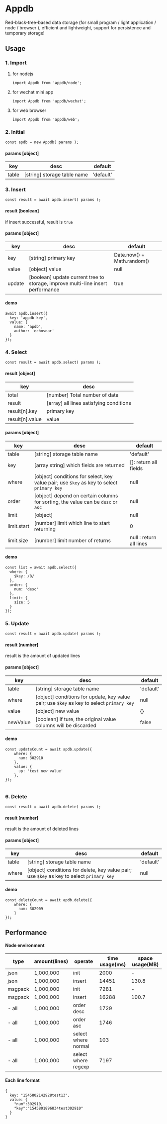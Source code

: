 # Appdb

Red-black-tree-based data storage (for small program / light application / node / browser ), efficient and lightweight, support for persistence and temporary storage!

## Usage

### 1. Import

1. for nodejs
   ```
   import Appdb from 'appdb/node';
   ```
2. for wechat mini app
   ```
   import Appdb from 'appdb/wechat';
   ```
3. for web browser
   ```
   import Appdb from 'appdb/web';
   ```

### 2. Initial

```
const apdb = new Appdb( params );
```
#### params [object]

| key | desc | default |
| --- | --- | --- |
| table | [string] storage table name | 'default' |

### 3. Insert
```
const result = await apdb.insert( params );
```
#### result [boolean]

if insert successful, result is `true`

#### params [object]

| key | desc | default |
| --- | --- | --- |
| key | [string] primary key | Date.now() + Math.random() |
| value | [object] value | null |
| update | [boolean] update current tree to storage, improve multi-line insert performance   | true |

#### demo
```
await apdb.insert({
  key: 'appdb key', 
  value: {
    name: 'apdb',
    author: 'echosoar'
  }
});
```

### 4. Select
```
const result = await apdb.select( params );
```
#### result [object]
| key | desc |
| --- | --- | 
| total | [number] Total number of data |
| result | [array] all lines satisfying conditions | 
| result[n].key | primary key |
| result[n].value | value |


#### params [object]

| key | desc | default |
| --- | --- | --- |
| table | [string] storage table name | 'default' |
| key | [array string] which fields are returned | []: return all fields |
| where | [object] conditions for select, key value pair; use `$key` as key to select `primary key` | null |
| order | [object] depend on certain columns for sorting, the value can be `desc` or `asc` | null |
| limit | [object] | null |
| limit.start | [number] limit which line to start returning | 0 |
| limit.size | [number] limit number of returns | null : return all lines |

#### demo
```
const list = await apdb.select({
  where: {
    $key: /8/
  },
  order: {
    num: 'desc'
  },
  limit: {
    size: 5
  }
});
```
### 5. Update
```
const result = await apdb.update( params );
```
#### result [number]
result is the amount of updated lines

#### params [object]

| key | desc | default |
| --- | --- | --- |
| table | [string] storage table name | 'default' |
| where | [object] conditions for update, key value pair; use `$key` as key to select `primary key` | null |
| value | [object] new value | {} |
| newValue | [boolean] if ture, the original value columns will be discarded | false |

#### demo
```
const updateCount = await apdb.update({
    where: {
      num: 302910
    },
    value: { 
      up: 'test new value'
    },
});
  
```

### 6. Delete
```
const result = await apdb.delete( params );
```
#### result [number]
result is the amount of deleted lines

#### params [object]

| key | desc | default |
| --- | --- | --- |
| table | [string] storage table name | 'default' |
| where | [object] conditions for delete, key value pair; use `$key` as key to select `primary key` | null |

#### demo
```
const deleteCount = await apdb.delete({
    where: {
      num: 302909
    }
});
```


## Performance 

#### Node environment

| type | amount(lines) |  operate | time usage(ms) | space usage(MB) |
| --- | --- | --- | --- | --- |
| json | 1,000,000 | init | 2000 | - |
| json | 1,000,000 | insert | 14451 | 130.8 |
| msgpack | 1,000,000 | init | 7281 | - |
| msgpack | 1,000,000 | insert | 16288 | 100.7 |
| - all | 1,000,000 | order desc | 1729 | |
| - all | 1,000,000 | order asc | 1746 | | 
| - all | 1,000,000 | select where normal | 103 | |
| - all | 1,000,000 | select where regexp | 7197 | | 

#### Each line format

```
{
  key: "1545802142928test13",
  value: {
    "num":302910,
    "key":"1545801896834test302910"
  }
}
```